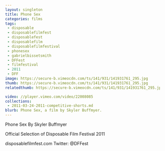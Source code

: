 ```yaml
---
layout: singleton
title: Phone Sex
categories: films
tags:
 - disposable
 - disposablefilmfest
 - disposablefest
 - disposablefilm
 - disposablefilmfestival
 - phonesex
 - gabrielbissetsmith
 - DFFest
 - filmfestival
 - 2011
 - DFF
image: https://secure-b.vimeocdn.com/ts/141/931/141931761_295.jpg
thumb: https://secure-b.vimeocdn.com/ts/141/931/141931761_295.jpg
relatedthumb: https://secure-b.vimeocdn.com/ts/141/931/141931761_295.jpg

video: //player.vimeo.com/video/22008085
collections:
 - 2011-03-24-2011-competitive-shorts.md
blurb: Phone Sex, a film by Skyler Buffmyer.
---
```


Phone Sex
By Skyler Buffmyer

Official Selection of Disposable Film Festival 2011

disposablefilmfest.com
Twitter: @DFFest